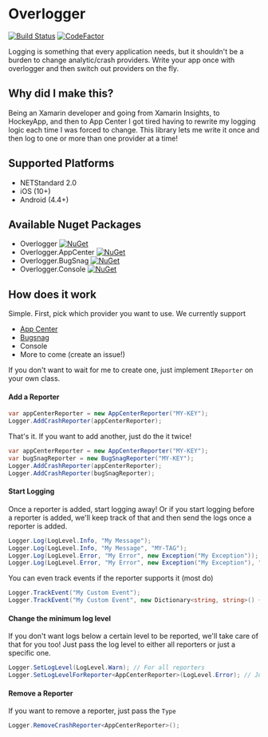 # Overlogger

[![Build Status](https://dev.azure.com/nathanwestfall/Overlogger/_apis/build/status/Overlogger-CI?branchName=master)](https://dev.azure.com/nathanwestfall/Overlogger/_build/latest?definitionId=16?branchName=master)
[![CodeFactor](https://www.codefactor.io/repository/github/nwestfall/overlogger/badge)](https://www.codefactor.io/repository/github/nwestfall/overlogger)

Logging is something that every application needs, but it shouldn't be a burden to change analytic/crash providers.  Write your app once with overlogger and then switch out providers on the fly.

## Why did I make this?
Being an Xamarin developer and going from Xamarin Insights, to HockeyApp, and then to App Center I got tired having to rewrite my logging logic each time I was forced to change.  This library lets me write it once and then log to one or more than one provider at a time!

## Supported Platforms
 - NETStandard 2.0
 - iOS (10+)
 - Android (4.4+)

## Available Nuget Packages
 - Overlogger [![NuGet](https://img.shields.io/nuget/v/Overlogger.svg?label=NuGet)](https://www.nuget.org/packages/Overlogger/)
 - Overlogger.AppCenter [![NuGet](https://img.shields.io/nuget/v/Overlogger.AppCenter.svg?label=NuGet)](https://www.nuget.org/packages/Overlogger.AppCenter/)
 - Overlogger.BugSnag [![NuGet](https://img.shields.io/nuget/v/Overlogger.BugSnag.svg?label=NuGet)](https://www.nuget.org/packages/Overlogger.BugSnag/)
 - Overlogger.Console [![NuGet](https://img.shields.io/nuget/v/Overlogger.Console.svg?label=NuGet)](https://www.nuget.org/packages/Overlogger.Console/)


## How does it work

Simple.  First, pick which provider you want to use.  We currently support
 - [App Center](https://appcenter.ms)
 - [Bugsnag](https://www.bugsnag.com)
 - Console
 - More to come (create an issue!)
  
If you don't want to wait for me to create one, just implement `IReporter` on your own class.

#### Add a Reporter
```c#
var appCenterReporter = new AppCenterReporter("MY-KEY");
Logger.AddCrashReporter(appCenterReporter);
```
That's it.  If you want to add another, just do the it twice!
```c#
var appCenterReporter = new AppCenterReporter("MY-KEY");
var bugSnagReporter = new BugSnagReporter("MY-KEY");
Logger.AddCrashReporter(appCenterReporter);
Logger.AddCrashReporter(bugSnagReporter);
```
#### Start Logging

Once a reporter is added, start logging away!  Or if you start logging before a reporter is added, we'll keep track of that and then send the logs once a reporter is added.
```c#
Logger.Log(LogLevel.Info, "My Message");
Logger.Log(LogLevel.Info, "My Message", "MY-TAG");
Logger.Log(LogLevel.Error, "My Error", new Exception("My Exception"));
Logger.Log(LogLevel.Error, "My Error", new Exception("My Exception"), "MY-TAG");
```
You can even track events if the reporter supports it (most do)
```c#
Logger.TrackEvent("My Custom Event");
Logger.TrackEvent("My Custom Event", new Dictionary<string, string>() { "My Property", "My Value" });
```

#### Change the minimum log level

If you don't want logs below a certain level to be reported, we'll take care of that for you too!  Just pass the log level to either all reporters or just a specific one.

```c#
Logger.SetLogLevel(LogLevel.Warn); // For all reporters
Logger.SetLogLevelForReporter<AppCenterReporter>(LogLevel.Error); // Just the App Center Reporter
```

#### Remove a Reporter

If you want to remove a reporter, just pass the `Type`
```c#
Logger.RemoveCrashReporter<AppCenterReporter>();
```
